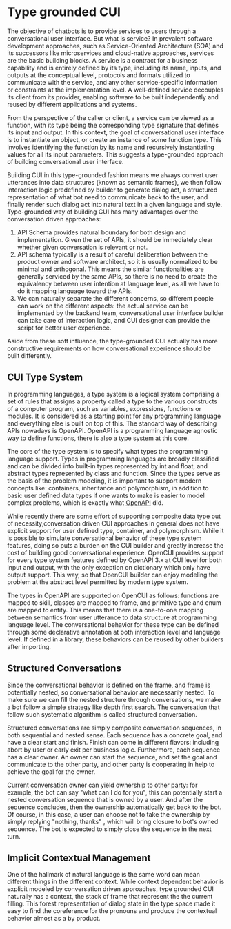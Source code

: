 # Type grounded CUI
The objective of chatbots is to provide services to users through a conversational user interface. But what is service? In prevalent software development approaches, such as Service-Oriented Architecture (SOA) and its successors like microservices and cloud-native approaches, services are the basic building blocks. A service is a contract for a business capability and is entirely defined by its type, including its name, inputs, and outputs at the conceptual level, protocols and formats utilized to communicate with the service, and any other service-specific information or constraints at the implementation level. A well-defined service decouples its client from its provider, enabling software to be built independently and reused by different applications and systems.

From the perspective of the caller or client, a service can be viewed as a function, with its type being the corresponding type signature that defines its input and output. In this context, the goal of conversational user interface is to instantiate an object, or create an instance of some function type. This involves identifying the function by its name and recursively instantiating values for all its input parameters. This suggests a type-grounded approach of building conversational user interface.

Building CUI in this type-grounded fashion means we always convert user utterances into data structures (known as semantic frames), we then follow interaction logic predefined by builder to generate dialog act, a structured representation of what bot need to communicate back to the user, and finally render such dialog act into natural text in a given language and style. Type-grounded way of building CUI has many advantages over the conversation driven approaches: 
1. API Schema provides natural boundary for both design and implementation. Given the set of APIs, it should be immediately clear whether given conversation is relevant or not. 
2. API schema typically is a result of careful deliberation between the product owner and software architect, so it is usually normalized to be minimal and orthogonal. This means the similar functionalities are generally serviced by the same APIs, so there is no need to create the equivalency between user intention at language level, as all we have to do it mapping language toward the APIs.
3. We can naturally separate the different concerns, so different people can work on the different aspects: the actual service can be implemented by the backend team, conversational user interface builder can take care of interaction logic, and CUI designer can provide the script for better user experience.

Aside from these soft influence, the type-grounded CUI actually has more constructive requirements on how conversational experience should be built differently.

## CUI Type System
In programming languages, a type system is a logical system comprising a set of rules that assigns a property called a type to the various constructs of a computer program, such as variables, expressions, functions or modules. It is considered as a starting point for any programming language and everything else is built on top of this. The standard way of describing APIs nowadays is OpenAPI. OpenAPI is a programming language agnostic way to define functions, there is also a type system at this core. 

The core of the type system is to specify what types the programming language support. Types in programming languages are broadly classified and can be divided into built-in types represented by int and float, and abstract types represented by class and function. Since the types serve as the basis of the problem modeling, it is important to support modern concepts like: containers, inheritance and polymorphism, in addition to basic user defined data types if one wants to make is easier to model complex problems, which is exactly what [OpenAPI](https://swagger.io/docs/specification/data-models/) did.

While recently there are some effort of supporting composite data type out of necessity,conversation driven CUI approaches in general does not have explicit support for user defined type, container, and polymorphism. While it is possible to simulate conversational behavior of these type system features, doing so puts a burden on the CUI builder and greatly increase the cost of building good conversational experience. OpenCUI provides support for every type system features defined by OpenAPI 3.x at CUI level for both input and output, with the only exception on dictionary which only have output support. This way, so that OpenCUI builder can enjoy modeling the problem at the abstract level permitted by modern type system.

The types in OpenAPI are supported on OpenCUI as follows: functions are mapped to skill, classes are mapped to frame, and primitive type and enum are mapped to entity. This means that there is a one-to-one mapping between semantics from user utterance to data structure at programming language level. The conversational behavior for these type can be defined through some declarative annotation at both interaction level and language level. If defined in a library, these behaviors can be reused by other builders after importing.  


## Structured Conversations
Since the conversational behavior is defined on the frame, and frame is potentially nested, so conversational behavior are necessarily nested. To make sure we can fill the nested structure through conversations, we make a bot follow a simple strategy like depth first search. The conversation that follow such systematic algorithm is called structured conversation. 

Structured conversations are simply composite conversation sequences, in both sequential and nested sense. Each sequence has a concrete goal, and have a clear start and finish. Finish can come in different flavors: including abort by user or early exit per business logic. Furthermore, each sequence has a clear owner. An owner can start the sequence, and set the goal and communicate to the other party, and  other party is cooperating in help to achieve the goal for the owner. 

Current conversation owner can yield ownership to other party: for example, the bot can say "what can I do for you", this can potentially start a nested conversation sequence that is owned by a user. And after the sequence concludes, then the ownership automatically get back to the bot. Of course, in this case, a user can choose not to take the ownership by simply replying "nothing, thanks" , which will bring closure to bot's owned sequence. The bot is expected to simply close the sequence in the next turn. 

## Implicit Contextual Management
One of the hallmark of natural language is the same word can mean different things in the different context. While context dependent behavior is explicit modeled by conversation driven approaches, type grounded CUI naturally has a context, the stack of frame that represent the the current filling. This forest representation of dialog state in the type space made it easy to find the coreference for the pronouns and produce the contextual behavior almost as a by product.